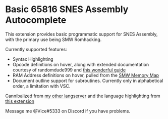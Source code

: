 # Basic 65816 SNES Assembly Autocomplete

This extension provides basic programmatic support for SNES Assembly, with the primary use being SMW Romhacking.

Currently supported features:

*  Syntax Highlighting
*  Opcode definitions on hover, along with extended documentation courtesy of randomdude999 and [this wonderful guide](https://media.smwcentral.net/randomdude999/snes_references/65C816_opcodes.html)
*  RAM Address definitions on hover, pulled from the [SMW Memory Map](https://www.smwcentral.net/?p=memorymap&game=smw)
*  Document outline support for subroutines. Currently only in alphabetical order, a limitation with VSC.

Cannibalized from [my other langserver](https://marketplace.visualstudio.com/items?itemName=vicerust.overwatch&ssr=false) and the language highlighting from [this extension](https://marketplace.visualstudio.com/items?itemName=joshneta.65816-assembly&ssr=false)

Message me @Vice#5333 on Discord if you have problems.